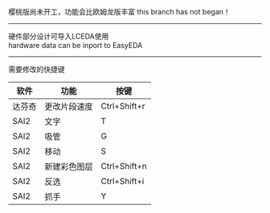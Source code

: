 樱桃版尚未开工，功能会比欧姆龙版丰富
this branch has not began！
***
硬件部分设计可导入LCEDA使用  
hardware data can be inport to EasyEDA  
****
需要修改的快捷键  

|软件|功能|按键|
|----|----|----|
|达芬奇|更改片段速度|Ctrl+Shift+r|
|SAI2|文字|T|
|SAI2|吸管|G|
|SAI2|移动|S|
|SAI2|新建彩色图层|Ctrl+Shift+n|
|SAI2|反选|Ctrl+Shift+i|
|SAI2|抓手|Y|